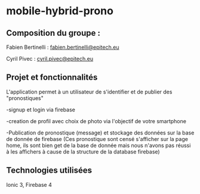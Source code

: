 # mobile-hybrid-prono

## Composition du groupe :

Fabien Bertinelli : fabien.bertinelli@epitech.eu

Cyril Pivec : cyril.pivec@epitech.eu

## Projet et fonctionnalités

L'application permet à un utilisateur de s'identifier et de publier des "pronostiques"

-signup et login via firebase

-creation de profil avec choix de photo via l'objectif de votre smartphone

-Publication de pronostique (message) et stockage des données sur la base de donnée de firebase
(Ces pronostique sont censé s'afficher sur la page home, ils sont bien get de la base de donnée mais nous n'avons pas réussi à les affichers à cause de la structure de la database firebase)

## Technologies utilisées

Ionic 3, Firebase 4
